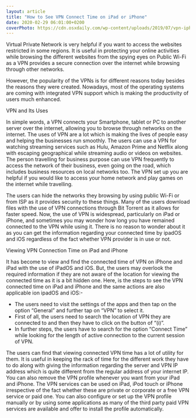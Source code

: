```yaml
---
layout: article
title: "How to See VPN Connect Time on iPad or iPhone"
date: 2020-02-29 06:01:00+0200
coverPhoto: https://cdn.osxdaily.com/wp-content/uploads/2019/07/vpn-iphone-ipad.jpg
---
```



Virtual Private Network is very helpful if you want to access the websites restricted in some regions. It is useful in protecting your online activities while browsing the different websites from the spying eyes on Public Wi-Fi as a VPN provides a secure connection over the internet while browsing through other networks.

However, the popularity of the VPNs is for different reasons today besides the reasons they were created. Nowadays, most of the operating systems are coming with integrated VPN support which is making the productivity of users much enhanced.

VPN and Its Uses

In simple words, a VPN connects your Smartphone, tablet or PC to another server over the internet, allowing you to browse through networks on the internet. The uses of VPN are a lot which is making the lives of people easy and helping the businesses run smoothly. The users can use a VPN for watching streaming services such as Hulu, Amazon Prime and Netflix along with escaping geographical while streaming audio or videos on websites. The person travelling for business purpose can use VPN frequently to access the network of their business, even going on the road, which includes business resources on local networks too. The VPN set up you are helpful if you would like to access your home network and play games on the internet while travelling.

The users can hide the networks they browsing by using public Wi-Fi or from ISP as it provides security to these things. Many of the users download files with the use of VPN connections through Bit Torrent as it allows for faster speed. Now, the use of VPN is widespread, particularly on iPad or iPhone, and sometimes you may wonder how long you have remained connected to the VPN while using it. There is no reason to wonder about it as you can get the information regarding your connected time by ipadOS and iOS regardless of the fact whether VPN provider is in use or not.

 

Viewing VPN Connection Time on iPad and iPhone

 It has become to view and find the connected time of VPN on iPhone and iPad with the use of iPadOS and iOS. But, the users may overlook the required information if they are not aware of the location for viewing the connected time as it is a bit hidden one. Here, is the steps to see the VPN connected time on iPad and iPhone and the same actions are also applicable ion ipadOS and iOS:-

* The users need to visit the settings of the apps and then tap on the option “General” and further tap on “VPN” to select it.
* First of all, the users need to search the location of VPN they are connected to and then they have to click on the button of “(i)”.
* In further steps, the users have to search for the option “Connect Time” while looking for the length of active connection to the current session of VPN.

The users can find that viewing connected VPN time has a lot of utility for them. It is useful in keeping the rack of time for the different work they have to do along with giving the information regarding the server and VPN IP address which is quite different from the regular address of your internet IP. You can also remove the VPN profile whenever you want from your iPad and iPhone. The VPN services can be used on iPad, iPod touch or iPhone irrespective of the fact whether these are private or corporate or a free VPN service or paid one. You can also configure or set up the VPN profile manually or by using some applications as many of the third party paid VPN services are available and offer to install the profile automatically.